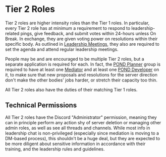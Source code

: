 # Tier 2 Roles

Tier 2 roles are higher intensity roles than the Tier 1 roles. In particular, every Tier 2 role has at minimum a requirement to respond to leadership-related pings, give feedback, and submit votes within 24-hours unless On Break. In exchange, they are given voting power on resolutions within their specific body. As outlined in [Leadership Meetings](../../05-Leadership-Requirements/04-Meeting-Attendance.md), they also are required to set the agenda and attend regular leadership meetings.

People may be and are encouraged to be multiple Tier 2 roles, but a separate application is required for each. In fact, the [POND Planner](./06-Planner/01-Planner.md) group is required to have at least one [Mediator](./04-Mediator/01-Mediator.md) and at least one [POND Developer](./05-Developer/01-Developer.md) on it, to make sure that new proposals and resolutions for the server direction don't make the other bodies' jobs harder, or stretch their capacity too thin.

All Tier 2 roles also have the duties of their matching Tier 1 roles.

## Technical Permissions

All Tier 2 roles have the Discord "Administrator" permission, meaning they can in principle perform any action shy of server deletion or managing other admin roles, as well as see all threads and channels. While most info in leadership chat is non-privileged (especially since mediation is moving to a DM-based process), this shouldn't be a huge deal, but they are expected to be more diligent about sensitive information in accordance with their training, and the leadership rules and guidelines.

